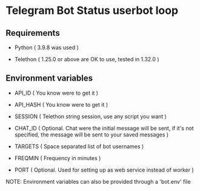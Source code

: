 # Telegram Bot Status userbot loop

## Requirements

- Python ( 3.9.8 was used )

- Telethon ( 1.25.0 or above are OK to use, tested in 1.32.0 )

## Environment variables

- API_ID ( You know were to get it )

- API_HASH ( You know were to get it )

- SESSION ( Telethon string session, use any script you want )

- CHAT_ID ( Optional. Chat were the initial message will be sent, if it's not specified, the message will be sent to your saved messages )

- TARGETS ( Space separated list of bot usernames )

- FREQMIN ( Frequency in minutes )

- PORT ( Optional. Used for setting up as web service instead of worker )

NOTE: Environment variables can also be provided through a 'bot.env' file
